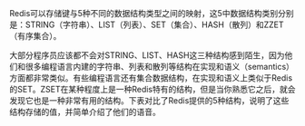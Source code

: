 Redis可以存储键与5种不同的数据结构类型之间的映射，这5中数据结构类别分别是：STRING（字符串）、LIST（列表）、SET（集合）、HASH（散列）和ZZET（有序集合）。

大部分程序员应该都不会对STRING、LIST、HASH这三种结构感到陌生，因为他们和很多编程语言内建的字符串、列表和散列等结构在实现和语义（semantics）方面都非常类似。有些编程语言还有集合数据结构，在实现和语义上类似于Redis的SET。ZSET在某种程度上是一种Redis特有的结构，但是当你熟悉它之后，就会发现它也是一种非常有用的结构。下表对比了Redis提供的5种结构，说明了这些结构存储的值，并简单介绍了他们的语音。

